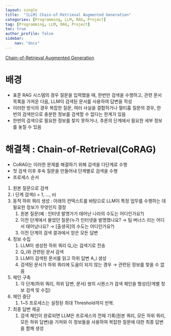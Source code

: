 ```yaml
---
layout: single
title:  "[LLM] Chain-of-Retrieval Augmented Generation"
categories: [Programming, LLM, RAG, Project]
tag: [Programming, LLM, RAG, Project]
toc: true
author_profile: false
sidebar:
    nav: "docs"
---
```


[Chain-of-Retrieval Augmented Generation](https://arxiv.org/pdf/2501.14342)

# 배경

- 표준 RAG 시스템의 경우 질문을 입력했을 때, 한번만 검색을 수행하고, 관련 문서 목록을 가져온 다음, LLM이 검색된 문서를 사용하여 답변을 작성
- 이러한 방식의 경우 복잡한 질문, 여러 사실을 결합하거나 멀티홉 질문의 경우, 한 번의 검색만으로 충분한 정보를 검색할 수 없다는 한계가 있음
- 한번의 검색으로 필요한 정보를 찾지 못하거나, 추론의 단계에서 필요한 세부 정보를 놓칠 수 있음

# 해결책 : Chain-of-Retrieval(CoRAG)

- CoRAG는 이러한 문제를 해결하기 위해 검색을 다단계로 수행 
- 첫 검색 이후 후속 질문을 만들어내 단계별로 검색을 수행
- 프로세스 순서

1. 원본 질문으로 검색
2. i 단계 검색(i = 1, …, n)
3. 동적 하위 쿼리 생성 : 아래의 컨텍스트를 바탕으로 LLM이 특정 업무를 수행하는 데 필요한 정보가 무엇인지 결정
   1. 원본 질문(예 : 인터넷 발명가가 태어난 나라의 수도는 어디인가요?)
   2. 이전 단계에서 물었던 질문(누가 인터넷을 발명했나요? → 팀 버너스 리는 어디서 태어났나요? → [출생국]의 수도는 어디인가요?)
   3. 이전 단계의 검색 결과에서 얻은 모든 답변
4. 정보 수집
   1. LLM이 생성한 하위 쿼리 Q_i는 검색기로 전송
   2. Q_i와 관련된 문서 검색
   3. LLM이 검색된 문서를 읽고 하위 답변 A_i 생성
   4. 검색된 문서가 하위 쿼리에 도움이 되지 않는 경우 → 관련된 정보를 찾을 수 없음
5. 체인 구축
   1. 각 단계(하위 쿼리, 하위 답변, 문서) 쌍의 시퀀스가 검색 체인을 형성(단계별 정보 검색 및 수집)
6. 체인 중단
   1. 1~5 프로세스는 설정된 최대 Threshold까지 반복.
7. 최종 답변 제공
   1. 검색 체인이 완료되면 LLM은 프로세스의 전체 기록(원본 쿼리, 모든 하위 쿼리, 모든 하위 답변)을 가져와 이 정보들을 사용하여 복잡한 질문에 대한 최종 답변을 함께 생성